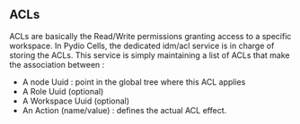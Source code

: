 ## ACLs

ACLs are basically the Read/Write permissions granting access to a specific workspace. In Pydio Cells, the dedicated idm/acl service is in charge of storing the ACLs. This service is simply maintaining a list of ACLs that make the association between : 

* A node Uuid : point in the global tree where this ACL applies
* A Role Uuid (optional)
* A Workspace Uuid (optional)
* An Action (name/value) : defines the actual ACL effect.
